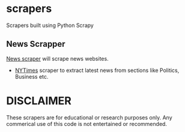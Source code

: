 # scrapers
Scrapers built using Python Scrapy

## News Scrapper
[News scraper](https://github.com/saisyam/scrapers/tree/main/news) will scrape news websites.

* [NYTimes](https://github.com/saisyam/scrapers/blob/main/news/news/spiders/nytimes_spider.py) scraper to extract latest news from sections like Politics, Business etc.

# DISCLAIMER
These scrapers are for educational or research purposes only. Any commerical use of this code is not entertained or recommended.

